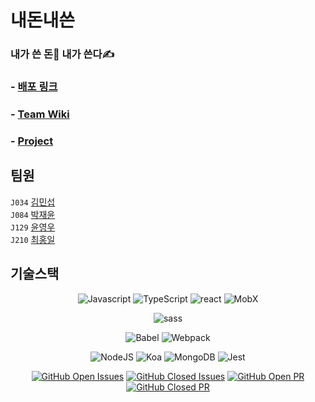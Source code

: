 # 내돈내쓴
### 내가 쓴 돈💸 내가 쓴다✍

### - [배포 링크](http://101.101.217.148:8080/)
### - [Team Wiki](https://github.com/boostcamp-2020/Project16-C-Account-Book/wiki)
### - [Project](https://github.com/boostcamp-2020/Project16-C-Account-Book/projects)

## 팀원
`J034` [김민섭](https://github.com/msmk530)  
`J084` [박재윤](https://github.com/j03y14)  
`J129` [윤영우](https://github.com/yoonwoo123)  
`J210` [최홍일](https://github.com/hi0826)  


## 기술스택

<div align="center">

![Javascript](https://img.shields.io/badge/JavaScript-ES6+-yellow?logo=javascript)
![TypeScript](https://img.shields.io/badge/TypeScript-v4.0.5-blue?logo=TypeScript)
![react](https://img.shields.io/badge/React-v17.0.1-1cf?logo=react)
![MobX](https://img.shields.io/badge/MobX-v17.0.1-orange?logo=MobX)

![sass](https://img.shields.io/badge/sass-v1.29.0-pink?logo=sass)

![Babel](https://img.shields.io/badge/@babel/core-v7.12.3-yellow?logo=babel) 
![Webpack](https://img.shields.io/badge/Webpack-v5.3.1-blue?logo=Webpack) 

![NodeJS](https://img.shields.io/badge/node.js-v14.5.0-green?logo=node.js)
![Koa](https://img.shields.io/badge/koa-v2.13.0-white?logo=koa)
![MongoDB](https://img.shields.io/badge/MongoDB-v2.6.10-blue?logo=MongoDB)
![Jest](https://img.shields.io/badge/Jest-v26.6.3-C21325?logo=jest)

[![GitHub Open Issues](https://img.shields.io/github/issues-raw/boostcamp-2020/Project16-C-Account-Book?color=green)](https://github.com/boostcamp-2020/Project16-C-Account-Book/issues)
[![GitHub Closed Issues](https://img.shields.io/github/issues-closed-raw/boostcamp-2020/Project16-C-Account-Book?color=red)](https://github.com/boostcamp-2020/Project16-C-Account-Book/issues)
[![GitHub Open PR](https://img.shields.io/github/issues-pr-raw/boostcamp-2020/Project16-C-Account-Book?color=green)](https://github.com/boostcamp-2020/Project16-C-Account-Book/issues)
[![GitHub Closed PR](https://img.shields.io/github/issues-pr-closed-raw/boostcamp-2020/Project16-C-Account-Book?color=red)](https://github.com/boostcamp-2020/Project16-C-Account-Book/issues)

</div>

 
